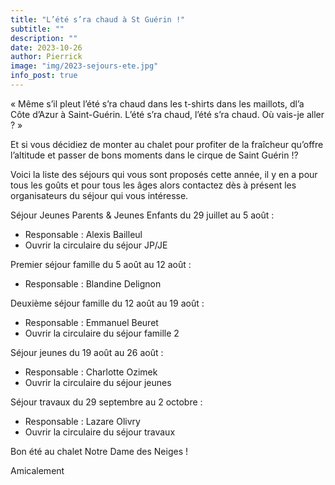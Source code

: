 ```yaml
---
title: "L’été s’ra chaud à St Guérin !"
subtitle: ""
description: ""
date: 2023-10-26
author: Pierrick
image: "img/2023-sejours-ete.jpg"
info_post: true
---
```


« Même s’il pleut l’été s’ra chaud dans les t-shirts dans les maillots, dl’a Côte d’Azur à Saint-Guérin. L’été s’ra chaud, l’été s’ra chaud. Où vais-je aller ? »

Et si vous décidiez de monter au chalet pour profiter de la fraîcheur qu’offre l’altitude et passer de bons moments dans le cirque de Saint Guérin !?

Voici la liste des séjours qui vous sont proposés cette année, il y en a pour tous les goûts et pour tous les âges alors contactez dès à présent les organisateurs du séjour qui vous intéresse.

Séjour Jeunes Parents & Jeunes Enfants du 29 juillet au 5 août :
* Responsable : Alexis Bailleul
* Ouvrir la circulaire du séjour JP/JE

Premier séjour famille du 5 août au 12 août :
* Responsable : Blandine Delignon

Deuxième séjour famille du 12 août au 19 août :
* Responsable : Emmanuel Beuret
* Ouvrir la circulaire du séjour famille 2

Séjour jeunes du 19 août au 26 août :
* Responsable : Charlotte Ozimek
* Ouvrir la circulaire du séjour jeunes

Séjour travaux du 29 septembre au 2 octobre :
* Responsable : Lazare Olivry
* Ouvrir la circulaire du séjour travaux

Bon été au chalet Notre Dame des Neiges !

Amicalement
